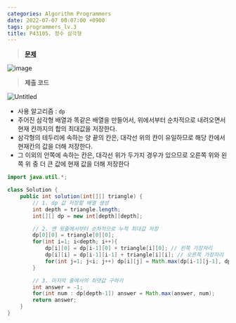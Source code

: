 ```yaml
---
categories: Algorithm Programmers
date: 2022-07-07 00:07:00 +0900
tags: programmers_lv.3
title: P43105. 정수 삼각형
---
```


> **[문제](https://school.programmers.co.kr/learn/courses/30/lessons/43105)**

![image](https://user-images.githubusercontent.com/80896077/177792432-073e73fe-f04f-4545-b1b7-d158ca7bbf6c.png)

> **제출 코드**

![Untitled](P43105%20%E1%84%8C%E1%85%A5%E1%86%BC%E1%84%89%E1%85%AE%20%E1%84%89%E1%85%A1%E1%86%B7%E1%84%80%E1%85%A1%E1%86%A8%E1%84%92%E1%85%A7%E1%86%BC%208fd0663281314ed99af06d9a848d6e66/Untitled%201.png)

- 사용 알고리즘 : `dp`
- 주어진 삼각형 배열과 똑같은 배열을 만들어서, 위에서부터 순차적으로 내려오면서 현재 칸까지의 합의 최대값을 저장한다.
- 삼각형의 테두리에 속하는 양 끝의 칸은, 대각선 위의 칸이 유일하므로 해당 칸에서 현재칸의 값을 더해 저장한다.
- 그 이외의 안쪽에 속하는 칸은, 대각선 위가 두가지 경우가 있으므로 오른쪽 위와 왼쪽 위 중 더 큰 값에 현재 값을 더해 저장한다

```java
import java.util.*;

class Solution {
    public int solution(int[][] triangle) {
        // 1. dp 값 저장할 배열 생성
        int depth = triangle.length;
        int[][] dp = new int[depth][depth];

        // 2. 맨 윗줄에서부터 순차적으로 누적 최대값 저장
        dp[0][0] = triangle[0][0];
        for(int i=1; i<depth; i++){
            dp[i][0] = dp[i-1][0] + triangle[i][0]; // 왼쪽 가장자리
            dp[i][i] = dp[i-1][i-1] + triangle[i][i]; // 오른쪽 가장자리
            for(int j=1; j<i; j++) dp[i][j] = Math.max(dp[i-1][j-1], dp[i-1][j]) + triangle[i][j]; // 안쪽
        }

        // 3. 마지막 줄에서의 최댓값 구하기
        int answer = -1;
        for(int num : dp[depth-1]) answer = Math.max(answer, num);
        return answer;
    }
}
```

